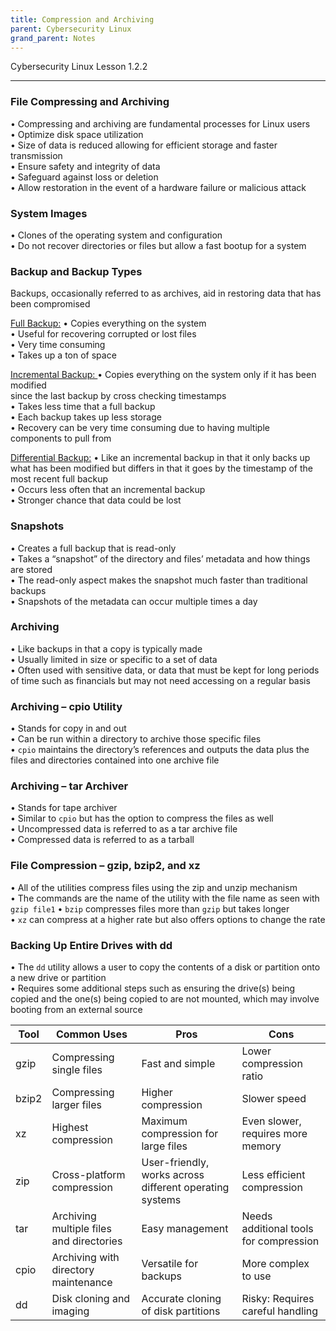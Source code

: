 ```yaml
---
title: Compression and Archiving
parent: Cybersecurity Linux
grand_parent: Notes
---
```

Cybersecurity Linux Lesson 1.2.2
___
### File Compressing and Archiving  
• Compressing and archiving are fundamental processes for Linux users  
• Optimize disk space utilization  
	• Size of data is reduced allowing for efficient storage and faster transmission  
• Ensure safety and integrity of data  
	• Safeguard against loss or deletion  
	• Allow restoration in the event of a hardware failure or malicious attack

### System Images  
• Clones of the operating system and configuration  
• Do not recover directories or files but allow a fast bootup for a system

### Backup and Backup Types  
Backups, occasionally referred to as archives, aid in restoring data that has been compromised

<u>Full Backup:</u>
	• Copies everything on the system  
	• Useful for recovering corrupted or lost files  
	• Very time consuming  
	• Takes up a ton of space

<u>Incremental Backup:  </u>
	• Copies everything on the system only if it has been modified  
	since the last backup by cross checking timestamps  
	• Takes less time that a full backup  
	• Each backup takes up less storage  
	• Recovery can be very time consuming due to having multiple  
	components to pull from

<u>Differential Backup:</u>
	• Like an incremental backup in that it only backs up what has been modified but differs in that it goes by the timestamp of the most recent full backup  
	• Occurs less often that an incremental backup  
	• Stronger chance that data could be lost

### Snapshots  
• Creates a full backup that is read-only  
• Takes a “snapshot” of the directory and files’ metadata and how things are stored  
• The read-only aspect makes the snapshot much faster than traditional backups  
• Snapshots of the metadata can occur multiple times a day

### Archiving  
• Like backups in that a copy is typically made  
• Usually limited in size or specific to a set of data  
• Often used with sensitive data, or data that must be kept for long periods of time such as financials but may not need accessing on a regular basis

### Archiving – cpio Utility  
• Stands for copy in and out  
• Can be run within a directory to archive those specific files  
• `cpio` maintains the directory’s references and outputs the data plus the files and directories contained into one archive file

### Archiving – tar Archiver  
• Stands for tape archiver  
• Similar to `cpio` but has the option to compress the files as well  
• Uncompressed data is referred to as a tar archive file  
• Compressed data is referred to as a tarball

### File Compression – gzip, bzip2, and xz  
• All of the utilities compress files using the zip and unzip mechanism  
• The commands are the name of the utility with the file name as seen with `gzip file1`
• `bzip` compresses files more than `gzip` but takes longer  
• `xz` can compress at a higher rate but also offers options to change the rate

### Backing Up Entire Drives with dd  
• The `dd` utility allows a user to copy the contents of a disk or partition onto a new drive or partition  
• Requires some additional steps such as ensuring the drive(s) being copied and the one(s) being copied to are not mounted, which may involve booting from an external source

| Tool | Common Uses | Pros | Cons | 
| --- | --- | --- | --- |
| gzip | Compressing single files | Fast and simple | Lower compression ratio  |
| bzip2 | Compressing larger files | Higher compression | Slower speed  |
| xz | Highest compression | Maximum compression for large files  | Even slower, requires more memory  |
| zip | Cross-platform compression  | User-friendly, works across different operating systems | Less efficient compression  |
| tar | Archiving multiple files and directories | Easy management | Needs additional tools for compression | 
| cpio | Archiving with directory maintenance | Versatile for backups | More complex to use |
| dd | Disk cloning and imaging | Accurate cloning of disk partitions  | Risky: Requires careful handling |